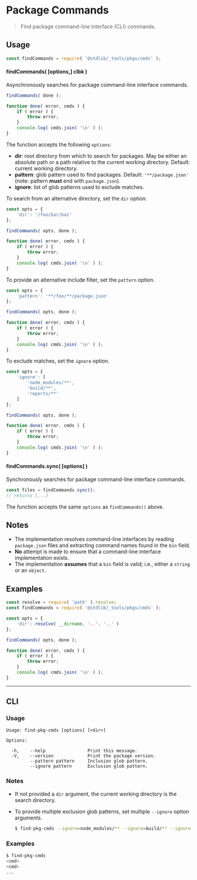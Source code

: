 <!--

@license Apache-2.0

Copyright (c) 2018 The Stdlib Authors.

Licensed under the Apache License, Version 2.0 (the "License");
you may not use this file except in compliance with the License.
You may obtain a copy of the License at

   http://www.apache.org/licenses/LICENSE-2.0

Unless required by applicable law or agreed to in writing, software
distributed under the License is distributed on an "AS IS" BASIS,
WITHOUT WARRANTIES OR CONDITIONS OF ANY KIND, either express or implied.
See the License for the specific language governing permissions and
limitations under the License.

-->

# Package Commands

> Find package command-line interface (CLI) commands.

<section class="usage">

## Usage

```javascript
const findCommands = require( '@stdlib/_tools/pkgs/cmds' );
```

#### findCommands( \[options,] clbk )

Asynchronously searches for package command-line interface commands.

<!-- run-disable -->

```javascript
findCommands( done );

function done( error, cmds ) {
    if ( error ) {
        throw error;
    }
    console.log( cmds.join( '\n' ) );
}
```

The function accepts the following `options`:

-   **dir**: root directory from which to search for packages. May be either an absolute path or a path relative to the current working directory. Default: current working directory.
-   **pattern**: glob pattern used to find packages. Default: `'**/package.json'` (note: pattern **must** end with `package.json`).
-   **ignore**: list of glob patterns used to exclude matches.

To search from an alternative directory, set the `dir` option.

<!-- run-disable -->

```javascript
const opts = {
    'dir': '/foo/bar/baz'
};

findCommands( opts, done );

function done( error, cmds ) {
    if ( error ) {
        throw error;
    }
    console.log( cmds.join( '\n' ) );
}
```

To provide an alternative include filter, set the `pattern` option.

<!-- run-disable -->

```javascript
const opts = {
    'pattern': '**/foo/**/package.json'
};

findCommands( opts, done );

function done( error, cmds ) {
    if ( error ) {
        throw error;
    }
    console.log( cmds.join( '\n' ) );
}
```

To exclude matches, set the `ignore` option.

<!-- run-disable -->

```javascript
const opts = {
    'ignore': [
        'node_modules/**',
        'build/**',
        'reports/**'
    ]
};

findCommands( opts, done );

function done( error, cmds ) {
    if ( error ) {
        throw error;
    }
    console.log( cmds.join( '\n' ) );
}
```

#### findCommands.sync( \[options] )

Synchronously searches for package command-line interface commands.

<!-- run-disable -->

```javascript
const files = findCommands.sync();
// returns [...]
```

The function accepts the same `options` as `findCommands()` above.

</section>

<!-- /.usage -->

<section class="notes">

## Notes

-   The implementation resolves command-line interfaces by reading `package.json` files and extracting command names found in the `bin` field. 
-   **No** attempt is made to ensure that a command-line interface implementation exists.
-   The implementation **assumes** that a `bin` field is valid; i.e., either a `string` or an `object`.

</section>

<!-- /.notes -->

<section class="examples">

## Examples

<!-- eslint no-undef: "error" -->

```javascript
const resolve = require( 'path' ).resolve;
const findCommands = require( '@stdlib/_tools/pkgs/cmds' );

const opts = {
    'dir': resolve( __dirname, '..', '..' )
};

findCommands( opts, done );

function done( error, cmds ) {
    if ( error ) {
        throw error;
    }
    console.log( cmds.join( '\n' ) );
}
```

</section>

<!-- /.examples -->

* * *

<section class="cli">

## CLI

<section class="usage">

### Usage

```text
Usage: find-pkg-cmds [options] [<dir>]

Options:

  -h,    --help                Print this message.
  -V,    --version             Print the package version.
         --pattern pattern     Inclusion glob pattern.
         --ignore pattern      Exclusion glob pattern.
```

</section>

<!-- /.usage -->

<section class="notes">

### Notes

-   If not provided a `dir` argument, the current working directory is the search directory.

-   To provide multiple exclusion glob patterns, set multiple `--ignore` option arguments.

    ```bash
    $ find-pkg-cmds --ignore=node_modules/** --ignore=build/** --ignore=reports/**
    ```

</section>

<!-- /.notes -->

<section class="examples">

### Examples

<!-- run-disable -->

```bash
$ find-pkg-cmds
<cmd>
<cmd>
...
```

</section>

<!-- /.examples -->

</section>

<!-- /.cli -->

<!-- Section for related `stdlib` packages. Do not manually edit this section, as it is automatically populated. -->

<section class="related">

</section>

<!-- /.related -->

<!-- Section for all links. Make sure to keep an empty line after the `section` element and another before the `/section` close. -->

<section class="links">

</section>

<!-- /.links -->
